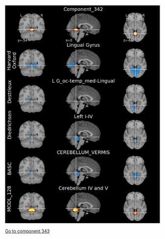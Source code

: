 


![342](preliminary/342.jpg "Component 342")

[Go to component 343](https://parietal-inria.github.io/MODL_atlas/512/343 "Component 343")